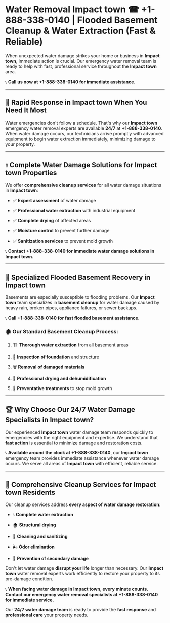 # Water Removal Impact town ☎ +1-888-338-0140 | Flooded Basement Cleanup & Water Extraction (Fast & Reliable)

When unexpected water damage strikes your home or business in **Impact town**, immediate action is crucial. Our emergency water removal team is ready to help with fast, professional service throughout the **Impact town** area. 

📞 **Call us now at +1-888-338-0140 for immediate assistance.**
---
## 🚀 Rapid Response in Impact town When You Need It Most
Water emergencies don't follow a schedule. That's why our **Impact town** emergency water removal experts are available **24/7** at **+1-888-338-0140**. When water damage occurs, our technicians arrive promptly with advanced equipment to begin water extraction immediately, minimizing damage to your property.
---
## 💧 Complete Water Damage Solutions for Impact town Properties
We offer **comprehensive cleanup services** for all water damage situations in **Impact town**:
- ✅ **Expert assessment** of water damage  
- ✅ **Professional water extraction** with industrial equipment  
- ✅ **Complete drying** of affected areas  
- ✅ **Moisture control** to prevent further damage  
- ✅ **Sanitization services** to prevent mold growth  
📞 **Contact +1-888-338-0140 for immediate water damage solutions in Impact town.**
---
## 🌊 Specialized Flooded Basement Recovery in Impact town
Basements are especially susceptible to flooding problems. Our **Impact town** team specializes in **basement cleanup** for water damage caused by heavy rain, broken pipes, appliance failures, or sewer backups. 
📞 **Call +1-888-338-0140 for fast flooded basement assistance.**
### 🏚️ Our Standard Basement Cleanup Process:
1. 🏗️ **Thorough water extraction** from all basement areas  
2. 🔎 **Inspection of foundation** and structure  
3. 🗑️ **Removal of damaged materials**  
4. 💨 **Professional drying and dehumidification**  
5. 🚫 **Preventative treatments** to stop mold growth  
---
## 🏆 Why Choose Our 24/7 Water Damage Specialists in Impact town?
Our experienced **Impact town** water damage team responds quickly to emergencies with the right equipment and expertise. We understand that **fast action** is essential to minimize damage and restoration costs.
📞 **Available around the clock at +1-888-338-0140**, our **Impact town** emergency team provides immediate assistance whenever water damage occurs. We serve all areas of **Impact town** with efficient, reliable service.
---
## 🧹 Comprehensive Cleanup Services for Impact town Residents
Our cleanup services address **every aspect of water damage restoration**:
- 💧 **Complete water extraction**  
- 🏠 **Structural drying**  
- 🧼 **Cleaning and sanitizing**  
- 🌬️ **Odor elimination**  
- 🚫 **Prevention of secondary damage**  
Don't let water damage **disrupt your life** longer than necessary. Our **Impact town** water removal experts work efficiently to restore your property to its pre-damage condition.
📞 **When facing water damage in Impact town, every minute counts. Contact our emergency water removal specialists at +1-888-338-0140 for immediate service.**
Our **24/7 water damage team** is ready to provide the **fast response** and **professional care** your property needs.
